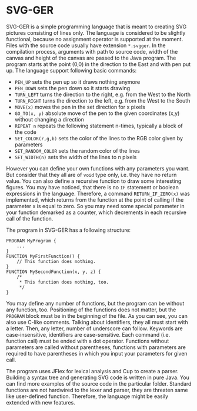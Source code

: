 # SVG-GER

SVG-GER is a simple programming language that is meant to creating SVG pictures consisting of lines only. The language is considered to be slightly functional, because no assignment operator is supported at the moment. Files with the source code usually have extension `*.svgger`. In the compilation process, arguments with path to source code, width of the canvas and height of the canvas are passed to the Java program. The program starts at the point (0,0) in the direction to the East and with pen put up. The language support following basic commands:
  - `PEN_UP` sets the pen up so it draws nothing anymore
  - `PEN_DOWN` sets the pen down so it starts drawing
  - `TURN_LEFT` turns the direction to the right, e.g. from the West to the North
  - `TURN_RIGHT` turns the direction to the left, e.g. from the West to the South
  - `MOVE(x)` moves the pen in the set direction for x pixels
  - `GO_TO(x, y)` absolute move of the pen to the given coordinates (x,y) without changing a direction
  - `REPEAT n` repeats the following statement n-times, typically a block of the code
  - `SET_COLOR(r,g,b)` sets the color of the lines to the RGB color given by parameters
  - `SET_RANDOM_COLOR` sets the random color of the lines
  - `SET_WIDTH(n)` sets the width of the lines to n pixels

However you can define your own functions with any parameters you want. But consider that they all are of `void` type only, i.e. they have no return value. You can also define a recursive function to draw some interesting figures. You may have noticed, that there is no `IF` statement or boolean expressions in the language. Therefore, a command `RETURN_IF_ZERO(x)` was implemented, which returns from the function at the point of calling if the parameter x is equal to zero. So you may need some special parameter in your function demarked as a counter, which decrements in each recursive call of the function.

The program in SVG-GER has a following structure:
```
PROGRAM MyProgram {
    ...
}
FUNCTION MyFirstFunction() {
    // This function does nothing.
}
FUNCTION MySecondFunction(x, y, z) {
    /*
     * This function does nothing, too.
     */
}
```

You may define any number of functions, but the program can be without any function, too. Positioning of the functions does not matter, but the `PROGRAM` block must be in the beginning of the file. As you can see, you can also use C-like comments. Talking about identifiers, they all must start with a letter. Then, any letter, number of underscore can follow. Keywords are case-insensitive, identifiers are case-sensitive. Each command (i.e. function call) must be ended with a dot operator. Functions without parameters are called without parentheses, functions with parameters are required to have parentheses in which you input your parameters for given call.

The program uses JFlex for lexical analysis and Cup to create a parser. Building a syntax tree and generating SVG code is written in pure Java. You can find more examples of the source code in the particular folder. Standard functions are not hardwired to the lexer and parser, they are threaten same like user-defined function. Therefore, the language might be easily extended with new features.